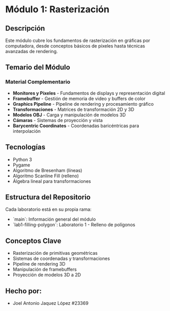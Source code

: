 # Módulo 1: Rasterización

## Descripción
Este módulo cubre los fundamentos de rasterización en gráficas por computadora, desde conceptos básicos de píxeles hasta técnicas avanzadas de rendering.

## Temario del Módulo

### Material Complementario
- **Monitores y Píxeles** - Fundamentos de displays y representación digital
- **Framebuffer** - Gestión de memoria de video y buffers de color
- **Graphics Pipeline** - Pipeline de rendering y procesamiento gráfico
- **Transformaciones** - Matrices de transformación 2D y 3D
- **Modelos OBJ** - Carga y manipulación de modelos 3D
- **Cámaras** - Sistemas de proyección y vista
- **Barycentric Coordinates** - Coordenadas baricéntricas para interpolación

## Tecnologías
- Python 3
- Pygame
- Algoritmo de Bresenham (líneas)
- Algoritmo Scanline Fill (relleno)
- Álgebra lineal para transformaciones

## Estructura del Repositorio
Cada laboratorio está en su propia rama:
- \`main\`: Información general del módulo
- \`lab1-filling-polygon\`: Laboratorio 1 - Relleno de polígonos

## Conceptos Clave
- Rasterización de primitivas geométricas
- Sistemas de coordenadas y transformaciones
- Pipeline de rendering 3D
- Manipulación de framebuffers
- Proyección de modelos 3D a 2D

## Hecho por:
- Joel Antonio Jaquez López #23369
